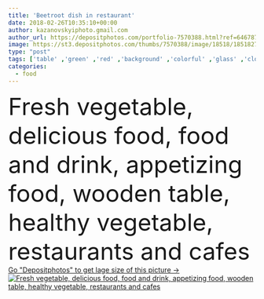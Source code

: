 ```yaml
---
title: 'Beetroot dish in restaurant'
date: 2018-02-26T10:35:10+00:00
author: kazanovskyiphoto.gmail.com
author_url: https://depositphotos.com/portfolio-7570388.html?ref=64678756
image: https://st3.depositphotos.com/thumbs/7570388/image/18518/185182740/api_thumb_450.jpg?forcejpeg=true
type: "post"
tags: ['table' ,'green' ,'red' ,'background' ,'colorful' ,'glass' ,'closeup' ,'nature' ,'fresh' ,'leaf' ,'health' ,'healthy' ,'natural' ,'raw' ,'piece' ,'food' ,'cutting' ,'diet' ,'delicious' ,'juicy' ,'restaurant' ,'drink' ,'vegetable' ,'freshness' ,'purple' ,'eat' ,'salad' ,'vegetarian' ,'vitamin' ,'agriculture' ,'gourmet' ,'cafe' ,'lifestyle' ,'desk' ,'organic' ,'half' ,'juice' ,'sliced' ,'cocktail' ,'nutritious' ,'straw' ,'mint' ,'root' ,'veggie' ,'chef' ,'beet' ,'beetroot' ,'carpaccio' ,'tartare' ,'michelin' ]
categories: 
  - food
---
```

<div aling="center">
            <font size="60"> Fresh vegetable, delicious food, food and drink, appetizing food, wooden table, healthy vegetable, restaurants and cafes</font>   
</div>
<div>
    <a href='https://depositphotos.com/185182740/stock-photo-beetroot-dish-in-restaurant.html?ref=64678756' target=_blank > Go "Depositphotos" to get lage size of this picture ->
        <img href='https://depositphotos.com/185182740/stock-photo-beetroot-dish-in-restaurant.html?ref=64678756' src='https://st3.depositphotos.com/7570388/18518/i/950/depositphotos_185182740-stock-photo-beetroot-dish-in-restaurant.jpg?forcejpeg=true' alt='Fresh vegetable, delicious food, food and drink, appetizing food, wooden table, healthy vegetable, restaurants and cafes' >
    </a>
</div>

